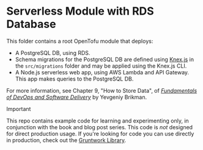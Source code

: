 # Serverless Module with RDS Database 

This folder contains a root OpenTofu module that deploys:

* A PostgreSQL DB, using RDS.  
* Schema migrations for the PostgreSQL DB are defined using [Knex.js](https://knexjs.org/) in the `src/migrations` 
  folder and may be applied using the Knex.js CLI.
* A Node.js serverless web app, using AWS Lambda and API Gateway. This app makes queries to the PostgreSQL DB.

For more information, see Chapter 9, "How to Store Data", of
[_Fundamentals of DevOps and Software Delivery_](https://www.fundamentals-of-devops.com) by Yevgeniy Brikman.

> [!IMPORTANT]  
> This repo contains example code for learning and experimenting only, in conjunction with the book and blog post
> series. This code is _not_ designed for direct production usage. If you're looking for code you can use directly in
> production, check out the [Gruntwork Library](https://www.gruntwork.io/products/library).
